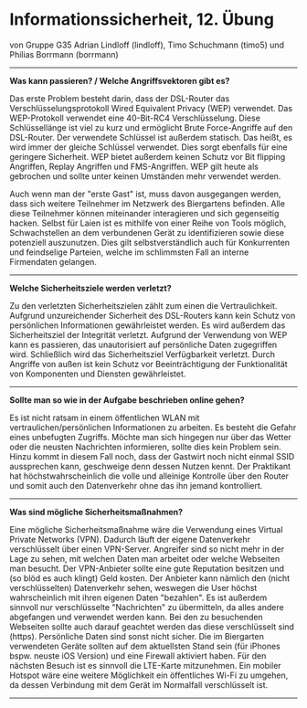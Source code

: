 Informationssicherheit, 12. Übung
================================

von Gruppe G35
Adrian Lindloff (lindloff), Timo Schuchmann (timo5) und Philias Borrmann (borrmann)

*******************

**Was kann passieren? / Welche Angriffsvektoren gibt es?**

Das erste Problem besteht darin, dass der DSL-Router das Verschlüsselungsprotokoll Wired Equivalent Privacy (WEP) verwendet. Das WEP-Protokoll verwendet eine 40-Bit-RC4 Verschlüsselung. Diese Schlüssellänge ist viel zu kurz und ermöglicht Brute Force-Angriffe auf den DSL-Router. Der verwendete Schlüssel ist außerdem statisch. Das heißt, es wird immer der gleiche Schlüssel verwendet. Dies sorgt ebenfalls für eine geringere Sicherheit. WEP bietet außerdem keinen Schutz vor Bit flipping Angriffen, Replay Angriffen und FMS-Angriffen. WEP gilt heute als gebrochen und sollte unter keinen Umständen mehr verwendet werden. 

Auch wenn man der "erste Gast" ist, muss davon ausgegangen werden, dass sich weitere Teilnehmer im Netzwerk des Biergartens befinden. Alle diese Teilnehmer können miteinander interagieren und sich gegenseitig hacken. Selbst für Laien ist es mithilfe von einer Reihe von Tools möglich, Schwachstellen an dem verbundenen Gerät zu identifizieren sowie diese potenziell auszunutzen. Dies gilt selbstverständlich auch für Konkurrenten und feindselige Parteien, welche im schlimmsten Fall an interne Firmendaten gelangen.



---

**Welche Sicherheitsziele werden verletzt?**

Zu den verletzten Sicherheitszielen zählt zum einen die Vertraulichkeit. Aufgrund unzureichender Sicherheit des DSL-Routers kann kein Schutz von persönlichen Informationen gewährleistet werden. Es wird außerdem das Sicherheitsziel der Integrität verletzt. Aufgrund der Verwendung von WEP kann es passieren, das unautorisiert auf persönliche Daten zugegriffen wird. Schließlich wird das Sicherheitsziel Verfügbarkeit verletzt. Durch Angriffe von außen ist kein Schutz vor Beeinträchtigung der Funktionalität von Komponenten und Diensten gewährleistet. 

---

**Sollte man so wie in der Aufgabe beschrieben online gehen?**

Es ist nicht ratsam in einem öffentlichen WLAN mit vertraulichen/persönlichen Informationen zu arbeiten. Es besteht die Gefahr eines unbefugten Zugriffs. Möchte man sich hingegen nur über das Wetter oder die neusten Nachrichten informieren, sollte dies kein Problem sein. Hinzu kommt in diesem Fall noch, dass der Gastwirt noch nicht einmal SSID aussprechen kann, geschweige denn dessen Nutzen kennt. Der Praktikant hat höchstwahrscheinlich die volle und alleinige Kontrolle über den Router und somit auch den Datenverkehr ohne das ihn jemand kontrolliert.

---

**Was sind mögliche Sicherheitsmaßnahmen?**


Eine mögliche Sicherheitsmaßnahme wäre die Verwendung eines Virtual Private Networks (VPN). Dadurch läuft der eigene Datenverkehr verschlüsselt über einen VPN-Server. Angreifer sind so nicht mehr in der Lage zu sehen, mit welchen Daten man arbeitet oder welche Webseiten man besucht. 
Der VPN-Anbieter sollte eine gute Reputation besitzen und (so blöd es auch klingt) Geld kosten. Der Anbieter kann nämlich den (nicht verschlüsselten) Datenverkehr sehen, weswegen die User höchst wahrscheinlich mit ihren eigenen Daten "bezahlen".
Es ist außerdem sinnvoll nur verschlüsselte "Nachrichten" zu übermitteln, da alles andere abgefangen und verwendet werden kann. Bei den zu besuchenden Webseiten sollte auch darauf geachtet werden das diese verschlüsselt sind (https). Persönliche Daten sind sonst nicht sicher. 
Die im Biergarten verwendeten Geräte sollten auf dem aktuellsten Stand sein (für iPhones bspw. neuste iOS Version) und eine Firewall aktiviert haben.
Für den nächsten Besuch ist es sinnvoll die LTE-Karte mitzunehmen.
Ein mobiler Hotspot wäre eine weitere Möglichkeit ein öffentliches Wi-Fi zu umgehen, da dessen Verbindung mit dem Gerät im Normalfall verschlüsselt ist. 

* * *
